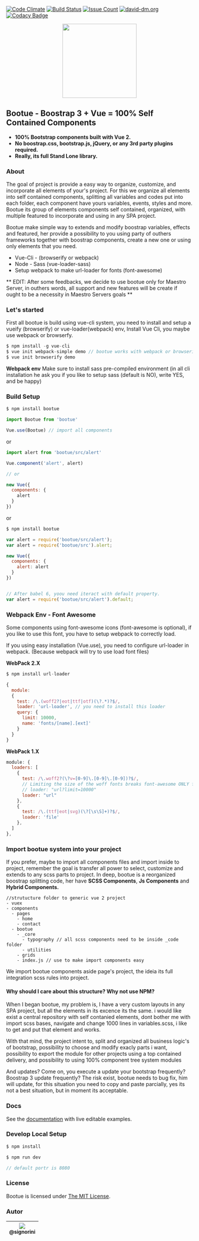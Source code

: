 [![Code Climate](https://codeclimate.com/github/maestro-server/bootue/badges/gpa.svg)](https://codeclimate.com/github/maestro-server/bootue) [![Build Status](https://travis-ci.org/maestro-server/bootue.svg?branch=master)](https://travis-ci.org/maestro-server/bootue) [![Issue Count](https://codeclimate.com/github/maestro-server/bootue/badges/issue_count.svg)](https://codeclimate.com/github/maestro-server/bootue) [![david-dm.org](https://david-dm.org/maestro-server/bootue.svg)](https://david-dm.org/) [![Codacy Badge](https://api.codacy.com/project/badge/Grade/336961c7b6d84424885355549300095f)](https://www.codacy.com/app/Signorini/bootue?utm_source=github.com&amp;utm_medium=referral&amp;utm_content=maestro-server/bootue&amp;utm_campaign=Badge_Grade)

<p align="center">
<img src="https://maestro-server.github.io/bootue/dist/imgs/Bootue-hr.svg?v1.1" width="200">
</p>

## Bootue - Boostrap 3 + Vue = 100% Self Contained Components
- **100% Bootstrap components built with Vue 2.**
- **No boostrap.css, bootstrap.js, jQuery, or any 3rd party plugins required.**
- **Really, its full Stand Lone library.**


### About
The goal of project is provide a easy way to organize, customize, and incorporate all elements of your's project. For this we organize all elements into self contained components, splitting all variables and codes put into each folder, each component have yours variables, events, styles and more. Bootue its group of elements components self contained, organized, with multiple featured to incorporate and using in any SPA project.

Bootue make simple way to extends and modify boostrap variables, effects and featured, her provide a possibility to you using party of outhers frameworks together with boostrap components, create a new one or using only elements that you need.

 * Vue-Cli - (browserify or webpack)
 * Node - Sass (vue-loader-sass)
 * Setup webpack to make url-loader for fonts (font-awesome)

 **
 EDIT: After some feedbacks, we decide to use bootue only for Maestro Server, in outhers words, all support and new features will be create if ought to be a necessity in Maestro Servers goals
 **

### Let's started
First all bootue is build using vue-cli system, you need to install and setup a vueify (browserify) or vue-loader(webpack) env, Install Vue Cli, you maybe use webpack or browserfy.

```javascript
$ npm install -g vue-cli
$ vue init webpack-simple demo // bootue works with webpack or browserify
$ vue init browserify demo
```

**Webpack env**
Make sure to install sass pre-compiled environment (in all cli installation he ask you if you like to setup sass (default is NO), write YES, and be happy)

### Build Setup

```javascript
$ npm install bootue

import Bootue from 'bootue'

Vue.use(Bootue) // import all components
```
or
```javascript
import alert from 'bootue/src/alert'

Vue.component('alert', alert)

// or

new Vue({
  components: {
    alert
  }
})
```
or
```javascript
$ npm install bootue

var alert = require('bootue/src/alert');
var alert = require('bootue/src').alert;

new Vue({
  components: {
    alert: alert
  }
})


// After babel 6, yoou need iteract with default property.
var alert = require('bootue/src/alert').default;
```

### Webpack Env - Font Awesome

Some components using font-awesome icons (font-awesome is optional), if you like to use this font, you have to setup webpack to correctly load.

If you using easy installation (Vue.use), you need to configure url-loader in webpack. (Because webpack will try to use load font files)

**WebPack 2.X**
```javascript
$ npm install url-loader

{
  module:
  {
    test: /\.(woff2?|eot|ttf|otf)(\?.*)?$/,
    loader: 'url-loader', // you need to install this loader
    query: {
      limit: 10000,
      name: 'fonts/[name].[ext]'
    }
  }
}
```
**WebPack 1.X**
```javascript
module: {
  loaders: [
    {
      test: /\.woff2?(\?v=[0-9]\.[0-9]\.[0-9])?$/,
      // Limiting the size of the woff fonts breaks font-awesome ONLY for the extract text plugin
      // loader: "url?limit=10000"
      loader: "url"
    },
    {
      test: /\.(ttf|eot|svg)(\?[\s\S]+)?$/,
      loader: 'file'
    },
  ]
},
```

### Import bootue system into your project
If you prefer, maybe to import all components files and import inside to project, remember the goal is transfer all power to select, customize and extends to any scss parts to project. In deep, bootue is a reorganized boostrap splitting code, her have **SCSS Components**, **Js Components** and **Hybrid Components.**

```markup
//strutucture folder to generic vue 2 project
- vuex
- components
  - pages
    - home
    - contact
  - bootue
    - _core
      - typography // all scss components need to be inside _code folder
      - utilities
    - grids
    - index.js // use to make import components easy
```
We import bootue components aside page's project, the ideia its full integration scss rules into project.

#### Why should I care about this structure? Why not use NPM?
When I began bootue, my problem is, I have a very custom layouts in any SPA project, but all the elements in its excence its the same. i would like exist a central repository with self contanied elements, dont bother me with import scss bases, navigate and change 1000 lines in variables.scss, i like to get and put that element and works.

With that mind, the project intent to, split and organized all business logic's of bootstrap, possibility to choose and modify exacly parts i want, possibility to export the module for other projects using a top contained delivery, and possibility to using 100% component tree system modules

And updates? Come on, you execute a update your bootstrap frequently? Boostrap 3 update frequently? The risk exist, bootue needs to bug fix, him will update, for this situation you need to copy and paste parcially, yes its not a best situation, but in moment its acceptable.

### Docs
See the [documentation](https://maestro-server.github.io/bootue/) with live editable examples.

### Develop Local Setup
```javascript
$ npm install

$ npm run dev

// default portr is 8080
```
### License
Bootue is licensed under [The MIT License](LICENSE).

### Autor

| [<img src="https://avatars0.githubusercontent.com/u/1161310?v=3&s=115"><br><sub>@signorini</sub>](https://github.com/Signorini) |
| :---: |
